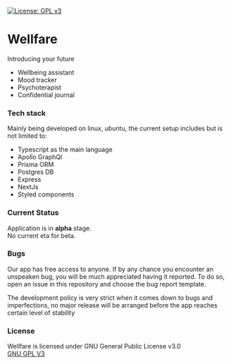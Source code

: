 [![License: GPL v3](https://img.shields.io/badge/License-GPLv3-blue.svg)](https://www.gnu.org/licenses/gpl-3.0)
<h1>Wellfare</h1>
<p>  Introducing your future</p>

* Wellbeing assistant
* Mood tracker
* Psychoterapist
* Confidential journal

<h3>Tech stack</h3>
<p>Mainly being developed on linux, ubuntu, the current setup includes but is not limited to:</p>

* Typescript as the main language
* Apollo GraphQl
* Prisma ORM
* Postgres DB
* Express
* NextJs
* Styled components

<h3>Current Status</h3>
Application is in <b>alpha</b> stage.<br>
No current eta for beta.

<h3>Bugs</h3>
<p>Our app has free access to anyone. If by any chance you encounter an unspeaken bug, you will be much appreciated having it reported.
To do so, open an issue in this repository and choose the bug report template.</p>
<p>The development policy is very strict when it comes down to bugs and imperfections, no major release will be arranged before the app reaches certain level of stability</p>
<h3>License</h3>
Wellfare is licensed under GNU General Public License v3.0 <br>
<a href="https://github.com/wellfarees/wellfare/blob/main/LICENSE">GNU GPL V3</a>
